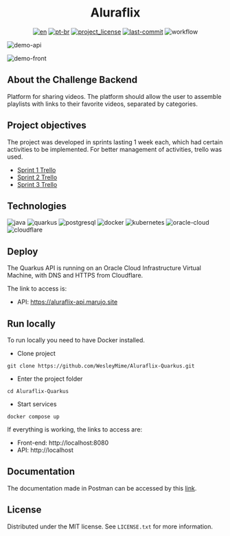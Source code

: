 <div align="center">
<h1> Aluraflix </h1>

[![en][en-shield]][en-url]
[![pt-br][pt-br-shield]][pt-br-url]
[![project_license][license-shield]][license-url]
[![last-commit][commit-shield]][commit-url]
![workflow][workflow-shield]
</div>

![demo-api](https://github.com/WesleyMime/Aluraflix-Quarkus/assets/55067868/df82bf93-e363-4fc8-a633-80be31c5f6a5)

![demo-front](https://github.com/WesleyMime/Aluraflix-Quarkus/assets/55067868/88115b77-3ac9-4885-876d-24a19e6bca65)

## About the Challenge Backend

Platform for sharing videos. The platform should allow the user to assemble playlists with links to their favorite videos, separated by categories.

## Project objectives

The project was developed in sprints lasting 1 week each, which had certain activities to be implemented. For better management of activities, trello was used.

- [Sprint 1 Trello](https://trello.com/b/Mj5x6lMZ/alura-challenge-backend-semana-1)
- [Sprint 2 Trello](https://trello.com/b/5DavhAH7/alura-challenge-backend-semana-2)
- [Sprint 3 Trello](https://trello.com/b/STIogyU7/alura-challenge-backend-semana-3)

## Technologies

![java]
![quarkus]
![postgresql]
![docker]
![kubernetes]
![oracle-cloud]
![cloudflare]

## Deploy


The Quarkus API is running on an Oracle Cloud Infrastructure Virtual Machine, with DNS and HTTPS from Cloudflare.

The link to access is:
* API: https://aluraflix-api.marujo.site


## Run locally


To run locally you need to have Docker installed.

- Clone project
```
git clone https://github.com/WesleyMime/Aluraflix-Quarkus.git
```

- Enter the project folder
```
cd Aluraflix-Quarkus
```

- Start services
```
docker compose up
```


If everything is working, the links to access are:
- Front-end: http://localhost:8080
- API: http://localhost

## Documentation

The documentation made in Postman can be accessed by this [link](https://documenter.getpostman.com/view/19203694/2s8ZDa2MUK).


## License

Distributed under the MIT license. See `LICENSE.txt` for more information.


[en-shield]: https://img.shields.io/badge/lang-en-green.svg?style=for-the-badge
[en-url]: https://github.com/WesleyMime/Aluraflix-Quarkus/blob/main/README.md
[pt-br-shield]: https://img.shields.io/badge/lang-pt--br-lightdarkgreen.svg?style=for-the-badge
[pt-br-url]: https://github.com/WesleyMime/Aluraflix-Quarkus/blob/main/README.pt-br.md
[commit-shield]: https://img.shields.io/github/last-commit/wesleymime/Adopet.svg?style=for-the-badge
[commit-url]: https://github.com/wesleymime/Adopet/commit
[license-shield]: https://img.shields.io/github/license/wesleymime/Adopet.svg?style=for-the-badge
[license-url]: https://github.com/wesleymime/Adopet/blob/master/LICENSE.txt
[workflow-shield]: https://img.shields.io/github/actions/workflow/status/wesleymime/Adopet/main.yml?style=for-the-badge
[workflow-url]: https://img.shields.io/github/actions/workflow/status/wesleymime/Adopet/main.yml

[java]: https://img.shields.io/badge/Java-000000?style=for-the-badge&logo=openjdk&logoColor=white
[quarkus]: https://img.shields.io/badge/Quarkus-4695EB?style=for-the-badge&logo=quarkus&logoColor=white
[postgresql]: https://img.shields.io/badge/postgresql-4169E1?style=for-the-badge&logo=postgresql&logoColor=white
[docker]: https://img.shields.io/badge/docker-2496ED?style=for-the-badge&logo=docker&logoColor=white
[kubernetes]: https://img.shields.io/badge/kubernetes-326CE5?style=for-the-badge&logo=kubernetes&logoColor=white
[oracle-cloud]: https://custom-icon-badges.demolab.com/badge/Oracle%20Cloud-F80000?logo=oracle&logoColor=white&style=for-the-badge
[cloudflare]: https://img.shields.io/badge/Cloudflare-F38020?logo=Cloudflare&logoColor=white&style=for-the-badge